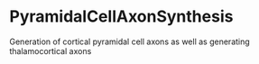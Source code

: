 # PyramidalCellAxonSynthesis
Generation of cortical pyramidal cell axons as well as generating thalamocortical axons 
